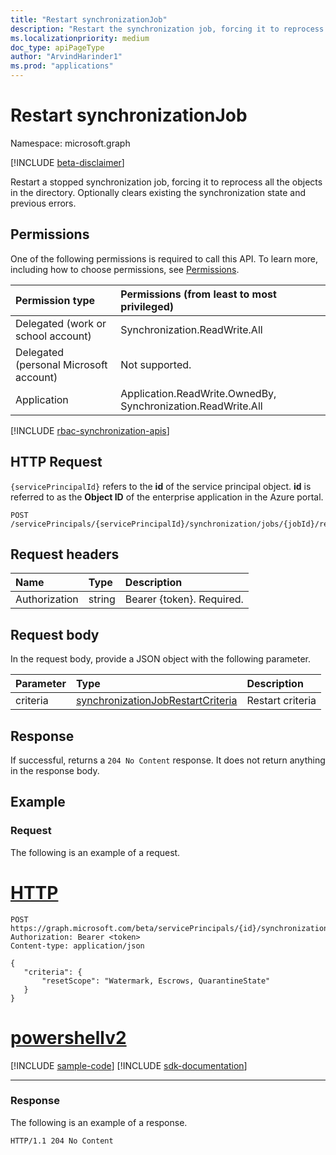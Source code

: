 ```yaml
---
title: "Restart synchronizationJob"
description: "Restart the synchronization job, forcing it to reprocess all the objects in the directory. Optionally clears existing synchronization state and previous errors."
ms.localizationpriority: medium
doc_type: apiPageType
author: "ArvindHarinder1"
ms.prod: "applications"
---
```


# Restart synchronizationJob

Namespace: microsoft.graph

[!INCLUDE [beta-disclaimer](../../includes/beta-disclaimer.md)]

Restart a stopped synchronization job, forcing it to reprocess all the objects in the directory. Optionally clears existing the synchronization state and previous errors.

## Permissions
One of the following permissions is required to call this API. To learn more, including how to choose permissions, see [Permissions](/graph/permissions-reference).

|Permission type|Permissions (from least to most privileged)|
|:---|:---|
|Delegated (work or school account)|Synchronization.ReadWrite.All|
|Delegated (personal Microsoft account)|Not supported.|
|Application|Application.ReadWrite.OwnedBy, Synchronization.ReadWrite.All|

[!INCLUDE [rbac-synchronization-apis](../includes/rbac-for-apis/rbac-synchronization-apis.md)]

## HTTP Request

`{servicePrincipalId}` refers to the **id** of the service principal object. **id** is referred to as the **Object ID** of the enterprise application in the Azure portal.
<!-- { "blockType": "ignored" } -->
```http
POST /servicePrincipals/{servicePrincipalId}/synchronization/jobs/{jobId}/restart
```

## Request headers

| Name           | Type    | Description|
|:---------------|:--------|:-----------|
| Authorization  | string  | Bearer {token}. Required. |

## Request body

In the request body, provide a JSON object with the following parameter.

| Parameter     | Type      | Description    |
|:--------------|:----------|:---------------|
|criteria       |[synchronizationJobRestartCriteria](../resources/synchronization-synchronizationjobrestartcriteria.md) |Restart criteria|

## Response

If successful, returns a `204 No Content` response. It does not return anything in the response body.

## Example

### Request
The following is an example of a request.

# [HTTP](#tab/http)
<!-- {
  "blockType": "request",
  "name": "synchronizationjob_restart"
}-->
```http
POST https://graph.microsoft.com/beta/servicePrincipals/{id}/synchronization/jobs/{jobId}/restart
Authorization: Bearer <token>
Content-type: application/json

{
   "criteria": {
       "resetScope": "Watermark, Escrows, QuarantineState"
   }
}
```

# [powershellv2](#tab/powershellv2)
[!INCLUDE [sample-code](../includes/snippets/powershellv2/synchronizationjob-restart-powershellv2-snippets.md)]
[!INCLUDE [sdk-documentation](../includes/snippets/snippets-sdk-documentation-link.md)]

---

### Response
The following is an example of a response.

<!-- {
  "blockType": "response"
} -->
```http
HTTP/1.1 204 No Content
```

<!-- uuid: 8fcb5dbc-d5aa-4681-8e31-b001d5168d79
2015-10-25 14:57:30 UTC -->
<!--
{
  "type": "#page.annotation",
  "description": "synchronizationJob: restart",
  "keywords": "",
  "section": "documentation",
  "tocPath": "",
  "suppressions": [
  ]
}
-->


